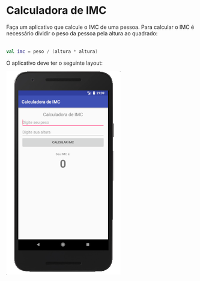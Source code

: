 # Calculadora de IMC


Faça um aplicativo que calcule o IMC de uma pessoa. Para calcular o IMC é necessário dividir o peso da pessoa pela altura ao quadrado:

```kotlin

val imc = peso / (altura * altura)

```

O aplicativo deve ter o seguinte layout:


![Calculadora de IMC](img/calculadora_imc.png)

